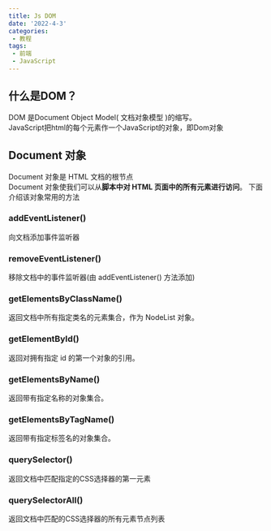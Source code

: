 ```yaml
---
title: Js DOM
date: '2022-4-3'
categories:
 - 教程
tags:
 - 前端
 - JavaScript
---
```


## 什么是DOM？
DOM 是Document Object Model( 文档对象模型 )的缩写。<br>
JavaScript把html的每个元素作一个JavaScript的对象，即Dom对象

## Document 对象
Document 对象是 HTML 文档的根节点<br>
Document 对象使我们可以从**脚本中对 HTML 页面中的所有元素进行访问**。
下面介绍该对象常用的方法
### addEventListener()
向文档添加事件监听器

### removeEventListener()
移除文档中的事件监听器(由 addEventListener() 方法添加)

### getElementsByClassName()
返回文档中所有指定类名的元素集合，作为 NodeList 对象。

### getElementById()
返回对拥有指定 id 的第一个对象的引用。

### getElementsByName()
返回带有指定名称的对象集合。

### getElementsByTagName()
返回带有指定标签名的对象集合。

### querySelector()
返回文档中匹配指定的CSS选择器的第一元素

### querySelectorAll()
返回文档中匹配的CSS选择器的所有元素节点列表

